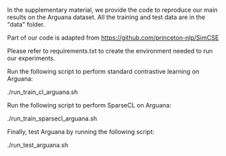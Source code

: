 In the supplementary material, we provide the code to reproduce our main results on the Arguana dataset. All the training and test data are in the "data" folder.

Part of our code is adapted from https://github.com/princeton-nlp/SimCSE

Please refer to requirements.txt to create the environment needed to run our experiments.

Run the following script to perform standard contrastive learning on Arguana:

./run_train_cl_arguana.sh

Run the following script to perform SparseCL on Arguana:

./run_train_sparsecl_arguana.sh

Finally, test Arguana by running the following script:

./run_test_arguana.sh

